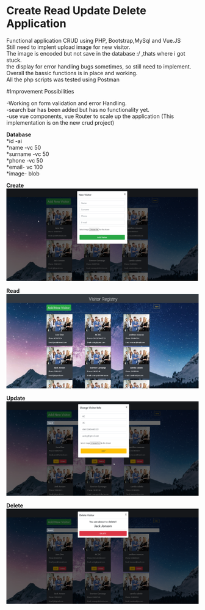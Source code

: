 # Create Read Update Delete Application  
Functional application CRUD using PHP, Bootstrap,MySql and Vue.JS  
Still need to implent upload image for new visitor.   
The image is encoded but not save in the database :/ ,thats where i got stuck.  
the display for error handling bugs sometimes, so still need to implement.  
Overall the bassic functions is in place and working.  
All the php scripts was tested using Postman  

#Improvement Possibilities

-Working on form validation and error Handling.  
-search bar has been added but has no functionality yet.  
-use vue components, vue Router to scale up the application (This implementation is on the new crud project)    
 

**Database**   
*id -ai  
*name -vc 50  
*surname -vc 50  
*phone -vc 50  
*email- vc 100  
*image- blob  

**Create** 
![](/images/create.png)

**Read**
![](/images/read.jpg)

**Update**
![](/images/update.png)

**Delete**
![](/images/delete.png)
